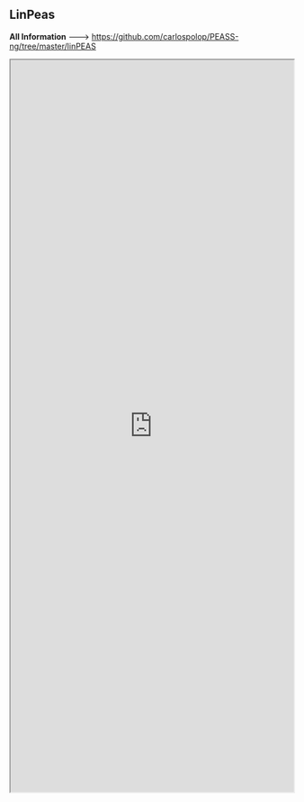
## LinPeas

**All Information** --->  https://github.com/carlospolop/PEASS-ng/tree/master/linPEAS

<iframe src="https://github.com/carlospolop/PEASS-ng/tree/master/linPEAS" width="100%" height="1300"></iframe>